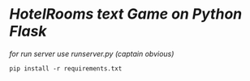 # *HotelRooms text Game on Python Flask*

*for run server use runserver.py (captain obvious)*

`pip install -r requirements.txt`

